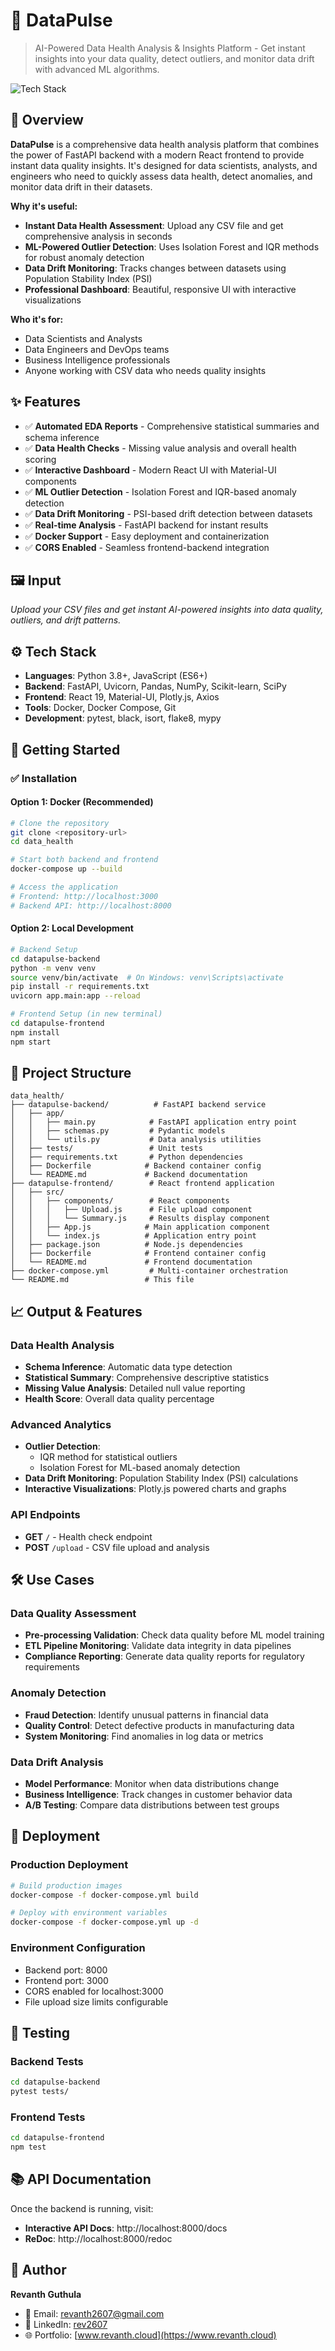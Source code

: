 # 🚀 DataPulse
> AI-Powered Data Health Analysis & Insights Platform - Get instant insights into your data quality, detect outliers, and monitor data drift with advanced ML algorithms.

![Tech Stack](https://img.shields.io/badge/Tech-Python|FastAPI|React|Docker-blue)


## 📌 Overview
**DataPulse** is a comprehensive data health analysis platform that combines the power of FastAPI backend with a modern React frontend to provide instant data quality insights. It's designed for data scientists, analysts, and engineers who need to quickly assess data health, detect anomalies, and monitor data drift in their datasets.

**Why it's useful:**
- **Instant Data Health Assessment**: Upload any CSV file and get comprehensive analysis in seconds
- **ML-Powered Outlier Detection**: Uses Isolation Forest and IQR methods for robust anomaly detection
- **Data Drift Monitoring**: Tracks changes between datasets using Population Stability Index (PSI)
- **Professional Dashboard**: Beautiful, responsive UI with interactive visualizations

**Who it's for:**
- Data Scientists and Analysts
- Data Engineers and DevOps teams
- Business Intelligence professionals
- Anyone working with CSV data who needs quality insights

## ✨ Features
- ✅ **Automated EDA Reports** - Comprehensive statistical summaries and schema inference
- ✅ **Data Health Checks** - Missing value analysis and overall health scoring
- ✅ **Interactive Dashboard** - Modern React UI with Material-UI components
- ✅ **ML Outlier Detection** - Isolation Forest and IQR-based anomaly detection
- ✅ **Data Drift Monitoring** - PSI-based drift detection between datasets
- ✅ **Real-time Analysis** - FastAPI backend for instant results
- ✅ **Docker Support** - Easy deployment and containerization
- ✅ **CORS Enabled** - Seamless frontend-backend integration

## 🖼️ Input
*Upload your CSV files and get instant AI-powered insights into data quality, outliers, and drift patterns.*

## ⚙️ Tech Stack
- **Languages**: Python 3.8+, JavaScript (ES6+)
- **Backend**: FastAPI, Uvicorn, Pandas, NumPy, Scikit-learn, SciPy
- **Frontend**: React 19, Material-UI, Plotly.js, Axios
- **Tools**: Docker, Docker Compose, Git
- **Development**: pytest, black, isort, flake8, mypy

## 🚀 Getting Started

### ✅ Installation

#### Option 1: Docker (Recommended)
```bash
# Clone the repository
git clone <repository-url>
cd data_health

# Start both backend and frontend
docker-compose up --build

# Access the application
# Frontend: http://localhost:3000
# Backend API: http://localhost:8000
```

#### Option 2: Local Development
```bash
# Backend Setup
cd datapulse-backend
python -m venv venv
source venv/bin/activate  # On Windows: venv\Scripts\activate
pip install -r requirements.txt
uvicorn app.main:app --reload

# Frontend Setup (in new terminal)
cd datapulse-frontend
npm install
npm start
```

## 📂 Project Structure
```
data_health/
├── datapulse-backend/          # FastAPI backend service
│   ├── app/
│   │   ├── main.py            # FastAPI application entry point
│   │   ├── schemas.py         # Pydantic models
│   │   └── utils.py           # Data analysis utilities
│   ├── tests/                 # Unit tests
│   ├── requirements.txt       # Python dependencies
│   ├── Dockerfile            # Backend container config
│   └── README.md             # Backend documentation
├── datapulse-frontend/        # React frontend application
│   ├── src/
│   │   ├── components/        # React components
│   │   │   ├── Upload.js      # File upload component
│   │   │   └── Summary.js     # Results display component
│   │   ├── App.js            # Main application component
│   │   └── index.js          # Application entry point
│   ├── package.json          # Node.js dependencies
│   ├── Dockerfile            # Frontend container config
│   └── README.md             # Frontend documentation
├── docker-compose.yml         # Multi-container orchestration
└── README.md                 # This file
```

## 📈 Output & Features

### Data Health Analysis
- **Schema Inference**: Automatic data type detection
- **Statistical Summary**: Comprehensive descriptive statistics
- **Missing Value Analysis**: Detailed null value reporting
- **Health Score**: Overall data quality percentage

### Advanced Analytics
- **Outlier Detection**: 
  - IQR method for statistical outliers
  - Isolation Forest for ML-based anomaly detection
- **Data Drift Monitoring**: Population Stability Index (PSI) calculations
- **Interactive Visualizations**: Plotly.js powered charts and graphs

### API Endpoints
- **GET** `/` - Health check endpoint
- **POST** `/upload` - CSV file upload and analysis

## 🛠️ Use Cases

### Data Quality Assessment
- **Pre-processing Validation**: Check data quality before ML model training
- **ETL Pipeline Monitoring**: Validate data integrity in data pipelines
- **Compliance Reporting**: Generate data quality reports for regulatory requirements

### Anomaly Detection
- **Fraud Detection**: Identify unusual patterns in financial data
- **Quality Control**: Detect defective products in manufacturing data
- **System Monitoring**: Find anomalies in log data or metrics

### Data Drift Analysis
- **Model Performance**: Monitor when data distributions change
- **Business Intelligence**: Track changes in customer behavior data
- **A/B Testing**: Compare data distributions between test groups

## 🚀 Deployment

### Production Deployment
```bash
# Build production images
docker-compose -f docker-compose.yml build

# Deploy with environment variables
docker-compose -f docker-compose.yml up -d
```

### Environment Configuration
- Backend port: 8000
- Frontend port: 3000
- CORS enabled for localhost:3000
- File upload size limits configurable

## 🧪 Testing

### Backend Tests
```bash
cd datapulse-backend
pytest tests/
```

### Frontend Tests
```bash
cd datapulse-frontend
npm test
```

## 📚 API Documentation

Once the backend is running, visit:
- **Interactive API Docs**: http://localhost:8000/docs
- **ReDoc**: http://localhost:8000/redoc


## 🙌 Author

**Revanth Guthula**
- 📧 Email: [revanth2607@gmail.com](mailto:revanth2607@gmail.com)
- 🔗 LinkedIn: [rev2607](https://linkedin.com/in/rev2607)
- 🌐 Portfolio: [www.revanth.cloud](https://www.revanth.cloud)

